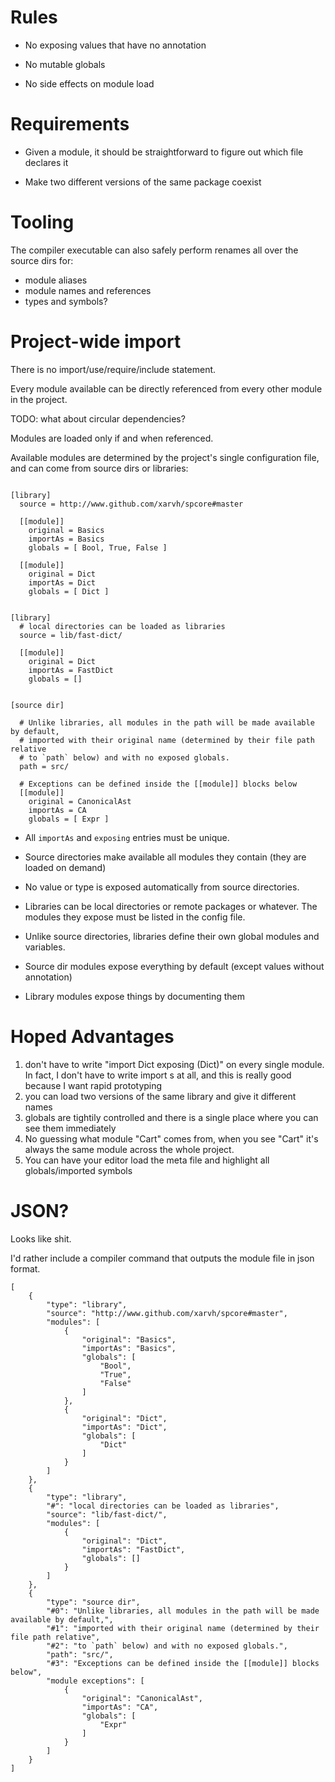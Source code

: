 Rules
=====

* No exposing values that have no annotation

* No mutable globals

* No side effects on module load



Requirements
============

* Given a module, it should be straightforward to figure out which file declares it

* Make two different versions of the same package coexist



Tooling
=======

The compiler executable can also safely perform renames all over the source dirs for:
  - module aliases
  - module names and references
  - types and symbols?



Project-wide import
===================

There is no import/use/require/include statement.

Every module available can be directly referenced from every other module in the project.

TODO: what about circular dependencies?

Modules are loaded only if and when referenced.

Available modules are determined by the project's single configuration file, and can come from source dirs or libraries:
```

[library]
  source = http://www.github.com/xarvh/spcore#master

  [[module]]
    original = Basics
    importAs = Basics
    globals = [ Bool, True, False ]

  [[module]]
    original = Dict
    importAs = Dict
    globals = [ Dict ]


[library]
  # local directories can be loaded as libraries
  source = lib/fast-dict/

  [[module]]
    original = Dict
    importAs = FastDict
    globals = []


[source dir]

  # Unlike libraries, all modules in the path will be made available by default,
  # imported with their original name (determined by their file path relative
  # to `path` below) and with no exposed globals.
  path = src/

  # Exceptions can be defined inside the [[module]] blocks below
  [[module]]
    original = CanonicalAst
    importAs = CA
    globals = [ Expr ]

```

* All `importAs` and `exposing` entries must be unique.

* Source directories make available all modules they contain (they are loaded on demand)

* No value or type is exposed automatically from source directories.

* Libraries can be local directories or remote packages or whatever.
    The modules they expose must be listed in the config file.

* Unlike source directories, libraries define their own global modules and variables.

* Source dir modules expose everything by default (except values without annotation)

* Library modules expose things by documenting them



Hoped Advantages
================
1. don't have to write "import Dict exposing (Dict)" on every single module. In fact, I don't have to write import s at all, and this is really good because I want rapid prototyping
2. you can load two versions of the same library and give it different names
3. globals are tightily controlled and there is a single place where you can see them immediately
4. No guessing what module "Cart" comes from, when you see "Cart" it's always the same module across the whole project.
5. You can have your editor load the meta file and highlight all globals/imported symbols



JSON?
====
Looks like shit.

I'd rather include a compiler command that outputs the module file in json format.

```
[
    {
        "type": "library",
        "source": "http://www.github.com/xarvh/spcore#master",
        "modules": [
            {
                "original": "Basics",
                "importAs": "Basics",
                "globals": [
                    "Bool",
                    "True",
                    "False"
                ]
            },
            {
                "original": "Dict",
                "importAs": "Dict",
                "globals": [
                    "Dict"
                ]
            }
        ]
    },
    {
        "type": "library",
        "#": "local directories can be loaded as libraries",
        "source": "lib/fast-dict/",
        "modules": [
            {
                "original": "Dict",
                "importAs": "FastDict",
                "globals": []
            }
        ]
    },
    {
        "type": "source dir",
        "#0": "Unlike libraries, all modules in the path will be made available by default,",
        "#1": "imported with their original name (determined by their file path relative",
        "#2": "to `path` below) and with no exposed globals.",
        "path": "src/",
        "#3": "Exceptions can be defined inside the [[module]] blocks below",
        "module exceptions": [
            {
                "original": "CanonicalAst",
                "importAs": "CA",
                "globals": [
                    "Expr"
                ]
            }
        ]
    }
]
```

